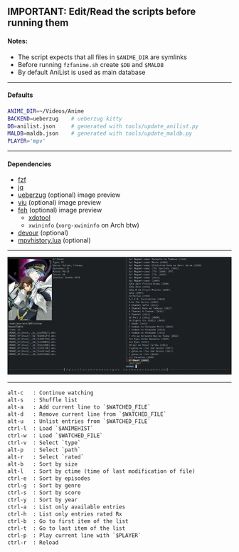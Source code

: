 ## IMPORTANT: Edit/Read the scripts before running them 

#### Notes:
- The script expects that all files in `$ANIME_DIR` are symlinks
- Before running `fzfanime.sh` create `$DB` and `$MALDB`
- By default AniList is used as main database

---

#### Defaults
```bash
ANIME_DIR=~/Videos/Anime    
BACKEND=ueberzug    # ueberzug kitty
DB=anilist.json     # generated with tools/update_anilist.py
MALDB=maldb.json    # generated with tools/update_maldb.py
PLAYER='mpv'                 
```
---

#### Dependencies
- [fzf](https://github.com/junegunn/fzf)
- [jq](https://github.com/stedolan/jq)
- [ueberzug](https://github.com/b1337xyz/ueberzug) (optional) image preview
- [viu](https://github.com/atanunq/viu) (optional) image preview
- [feh](https://feh.finalrewind.org/) (optional) image preview
  - [xdotool](https://www.semicomplete.com/projects/xdotool/) 
  - `xwininfo` (`xorg-xwininfo` on Arch btw)
- [devour](https://github.com/salman-abedin/devour) (optional)
- [mpvhistory.lua](https://github.com/b1337xyz/config/blob/main/mpv/scripts/mpvhistory.lua) (optional)

---

![demo](demo.gif)

---
```
alt-c   : Continue watching
alt-s   : Shuffle list
alt-a   : Add current line to `$WATCHED_FILE`
alt-d   : Remove current line from `$WATCHED_FILE`
alt-u   : Unlist entries from `$WATCHED_FILE`
ctrl-l  : Load `$ANIMEHIST`
ctrl-w  : Load `$WATCHED_FILE`
ctrl-v  : Select `type`
alt-p   : Select `path`
alt-r   : Select `rated`
alt-b   : Sort by size
alt-l   : Sort by ctime (time of last modification of file)
ctrl-e  : Sort by episodes
ctrl-g  : Sort by genre
ctrl-s  : Sort by score
ctrl-y  : Sort by year
ctrl-a  : List only available entries
ctrl-h  : List only entries rated Rx
ctrl-b  : Go to first item of the list
ctrl-t  : Go to last item of the list
ctrl-p  : Play current line with `$PLAYER`
ctrl-r  : Reload
```
